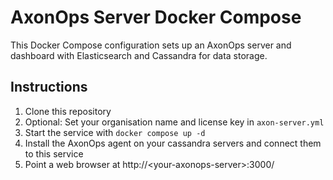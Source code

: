 # AxonOps Server Docker Compose

This Docker Compose configuration sets up an AxonOps server and dashboard with Elasticsearch and Cassandra for data storage.

## Instructions
1. Clone this repository
2. Optional: Set your organisation name and license key in `axon-server.yml`
3. Start the service with `docker compose up -d`
4. Install the AxonOps agent on your cassandra servers and connect them to this service
5. Point a web browser at http://\<your-axonops-server\>:3000/
